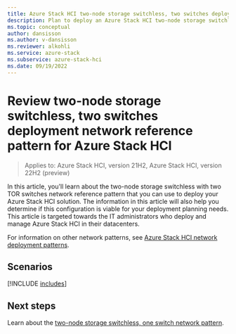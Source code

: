```yaml
---
title: Azure Stack HCI two-node storage switchless, two switches deployment network reference pattern
description: Plan to deploy an Azure Stack HCI two-node storage switchless, two switches network reference pattern.
ms.topic: conceptual
author: dansisson
ms.author: v-dansisson
ms.reviewer: alkohli
ms.service: azure-stack
ms.subservice: azure-stack-hci
ms.date: 09/19/2022
---
```


# Review two-node storage switchless, two switches deployment network reference pattern for Azure Stack HCI

> Applies to: Azure Stack HCI, version 21H2, Azure Stack HCI, version 22H2 (preview)

In this article, you'll learn about the two-node storage switchless with two TOR switches network reference pattern that you can use to deploy your Azure Stack HCI solution. The information in this article will also help you determine if this configuration is viable for your deployment planning needs. This article is targeted towards the IT administrators who deploy and manage Azure Stack HCI in their datacenters.

For information on other network patterns, see [Azure Stack HCI network deployment patterns](choose-network-pattern.md).

## Scenarios



[!INCLUDE [includes](includes/two-node-include.md)]

## Next steps

Learn about the [two-node storage switchless, one switch network pattern](two-node-switchless-single-switch.md).